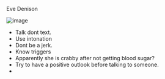 Eve Denison

![image](https://user-images.githubusercontent.com/100101108/164781137-edfebae6-e42c-40f3-b5a7-8f47b798c019.png)



- Talk dont text.
- Use intonation
- Dont be a jerk. 
- Know triggers
- Apparently she is crabby after not getting blood sugar?
- Try to have a positive outlook before talking to someone.
- 
